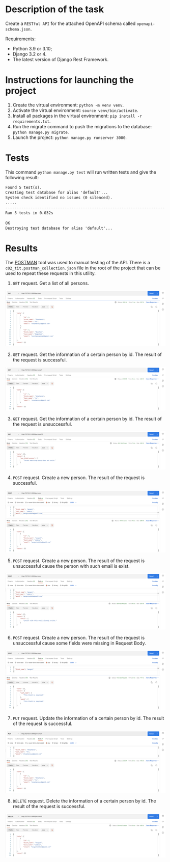 # Description of the task

Create a `RESTful API` for the attached OpenAPI schema called `openapi-schema.json`.

Requirements:
- Python 3.9 or 3.10;
- Django 3.2 or 4.
- The latest version of Django Rest Framework.

# Instructions for launching the project

1) Create the virtual environment: `python -m venv venv`.
2) Activate the virtual environment: `source venv/bin/activate`.
3) Install all packages in the virtual environment: `pip install -r requirements.txt`.
4) Run the migrate command to push the migrations to the database: `python manage.py migrate`.
5) Launch the project: `python manage.py runserver 3000`.

# Tests

This command `python manage.py test` will run written tests and give the following result:

```                                             
Found 5 test(s).
Creating test database for alias 'default'...
System check identified no issues (0 silenced).
.....
----------------------------------------------------------------------
Ran 5 tests in 0.032s

OK
Destroying test database for alias 'default'...
```

# Results

The [POSTMAN](https://www.postman.com/) tool was used to manual testing of the API. There is a `c02_tit.postman_collection.json` file in the root of the project that can be used to repeat these requests in this utility.

1. `GET` request. Get a list of all persons.

![](./screenshots/1.png)

2. `GET` request. Get the information of a certain person by id. The result of the request is successful.

![](./screenshots/2.png)

3. `GET` request. Get the information of a certain person by id. The result of the request is unsuccessful.

![](./screenshots/3.png)

4. `POST` request. Create a new person. The result of the request is successful.

![](./screenshots/4.png)

5. `POST` request. Create a new person. The result of the request is unsuccessful cause the person with such email is exist.

![](./screenshots/5.png)

6. `POST` request. Create a new person. The result of the request is unsuccessful cause some fields were missing in Request Body.

![](./screenshots/6.png)

7. `PUT` request. Update the information of a certain person by id. The result of the request is successful.

![](./screenshots/7.png)

8. `DELETE` request. Delete the information of a certain person by id. The result of the request is successful.

![](./screenshots/8.png)
